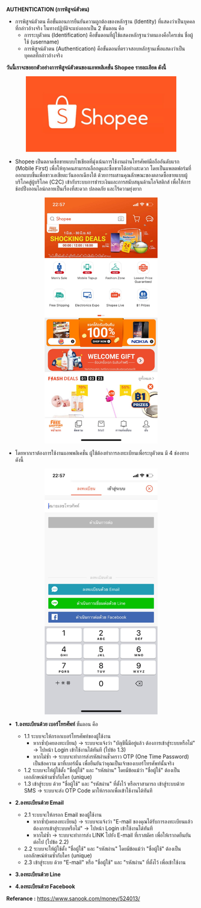 **AUTHENTICATION (การพิสูจน์ตัวตน)**
* การพิสูจน์ตัวตน คือขั้นตอนการยืนยันความถูกต้องของหลักฐาน (Identity) ที่แสดงว่าเป็นบุคคลที่กล่าวอ้างจริง ในทางปฏิบัติจะแบ่งออกเป็น 2 ขั้นตอน คือ 
  - การระบุตัวตน (Identification) คือขั้นตอนที่ผู้ใช้แสดงหลักฐานว่าตนเองคือใครเช่น ชื่อผู้ใช้ (username)
  - การพิสูจน์ตัวตน (Authentication) คือขั้นตอนที่ตรวจสอบหลักฐานเพื่อแสดงว่าเป็นบุคคลที่กล่าวอ้างจริง

**วันนี้เราจะขอยกตัวอย่างการพิสูจน์ตัวตนของแอพพลิเคชั่น Shopee รายละเอียด ดังนี้**

<p align="center">
  <img height="200" src="pic/shopee-logo.jpg">
</p>

* Shopee เป็นตลาดซื้อขายแบบโซเชียลที่มุ่งเน้นการใช้งานผ่านโทรศัพท์มือถืออันดับแรก (Mobile First)
 เพื่อให้ทุกคนสามารถเลือกดูและซื้อขายได้อย่างสะดวก โดยเป็นแพลตฟอร์มที่ออกแบบขึ้นเพื่อชาวเอเชียตะวันออกเฉียงใต้
 ด้วยการผสานคุณลักษณะของตลาดซื้อขายแบบผู้บริโภคสู่ผู้บริโภค (C2C) เข้ากับระบบการชำระเงินและการสนับสนุนด้านโลจิสติกส์
 เพื่อให้การช้อปปิ้งออนไลน์กลายเป็นเรื่องที่สะดวก ปลอดภัย และไร้ความยุ่งยาก
 
<p align="center">
  <img src="pic/Shopee_๑๙๐๖๒๘_0001.jpg" width="300">
</p>

* โดยหากเราต้องการใช้งานแอพพลิเคชั่น ผู้ใช้ต้องทำการลงทะเบียนเพื่อระบุตัวตน มี 4 ช่องทางดังนี้
<p align="center">
  <img src="pic/Shopee_๑๙๐๖๒๘_0003.jpg" width="300">
</p>

  * **1.ลงทะเบียนด้วย เบอร์โทรศัพท์** ขั้นตอน คือ
    - 1.1 ระบบจะให้กรอกเบอร์โทรศัพท์ของผู้ใช้งาน
      - หากซ้ำ(เคยลงทะเบียน) -> ระบบจะแจ้งว่า "บัญชีนี้มีอยู่แล้ว ต้องการเข้าสู่ระบบหรือไม่" -> ไปหน้า Login เข้าใช้งานได้ทันที (ไปข้อ 1.3)
      - หากไม่ซ้ำ -> ระบบจะทำการส่งรหัสผ่านชั่วคราว OTP (One Time Password) เป็นข้อความ มาที่เบอร์นั้น เพื่อยืนยันว่าคุณเป็นเจ้าของเบอร์โทรศัพท์นั้นจริง
    - 1.2 ระบบจะให้ผู้ใช้ตั้ง "ชื่อผู้ใช้" และ "รหัสผ่าน" โดยมีข้อแม้ว่า "ชื่อผู้ใช้" ต้องเป็นเอกลักษณ์ห้ามซ้ำกับใคร (unique)
    - 1.3 เข้าสู่ระบบ ด้วย  "ชื่อผู้ใช้" และ "รหัสผ่าน" ที่ตั้งไว้ หรือเราสามารถ เข้าสู่ระบบด้วย SMS -> ระบบจะส่ง OTP Code มาให้กรอกเพื่อเข้าใช้งานได้ทันที
                                              
  * **2.ลงทะเบียนด้วย Email**
    - 2.1 ระบบจะให้กรอก Email ของผู้ใช้งาน
      - หากซ้ำ(เคยลงทะเบียน) -> ระบบจะแจ้งว่า "E-mail ของคุณได้รับการลงทะเบียนแล้ว ต้องการเข้าสู่ระบบหรือไม่" -> ไปหน้า Login เข้าใช้งานได้ทันที
      - หากไม่ซ้ำ -> ระบบจะทำการส่ง LINK ไปยัง E-mail ที่เราสมัคร เพื่อให้เรากดยืนยันต่อไป (ไปข้อ 2.2)
    - 2.2 ระบบจะให้ผู้ใช้ตั้ง "ชื่อผู้ใช้" และ "รหัสผ่าน" โดยมีข้อแม้ว่า "ชื่อผู้ใช้" ต้องเป็นเอกลักษณ์ห้ามซ้ำกับใคร (unique)
    - 2.3 เข้าสู่ระบบ ด้วย  "E-mail" หรือ "ชื่อผู้ใช้" และ "รหัสผ่าน" ที่ตั้งไว้ เพื่อเข้าใช้งาน

  * **3.ลงทะเบียนด้วย Line**

  * **4.ลงทะเบียนด้วย Facebook**



**Referance :** https://www.sanook.com/money/524013/
